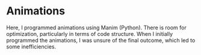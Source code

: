 # Animations

Here, I programmed animations using Manim (Python). There is room for optimization, particularly in terms of code structure. When I initially programmed the animations, I was unsure of the final outcome, which led to some inefficiencies.
